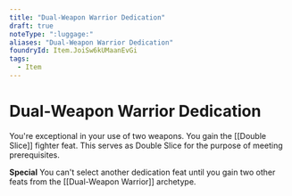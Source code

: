```yaml
---
title: "Dual-Weapon Warrior Dedication"
draft: true
noteType: ":luggage:"
aliases: "Dual-Weapon Warrior Dedication"
foundryId: Item.JoiSw6kUMaanEvGi
tags:
  - Item
---
```


# Dual-Weapon Warrior Dedication

You're exceptional in your use of two weapons. You gain the [[Double Slice]] fighter feat. This serves as Double Slice for the purpose of meeting prerequisites.

**Special** You can't select another dedication feat until you gain two other feats from the [[Dual-Weapon Warrior]] archetype.
